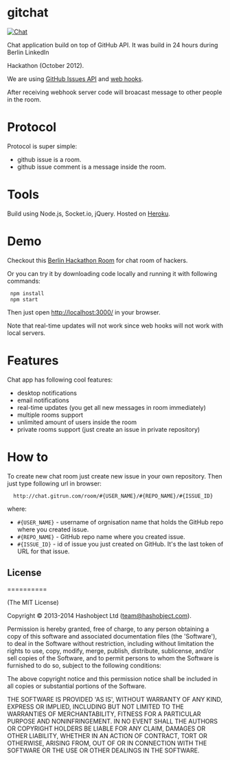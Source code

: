 gitchat
=======

[![Chat](http://chat.gitrun.com/images/gitchat-badge.svg)](http://chat.gitrun.com/gitrun/chat/issues/17)

Chat application build on top of GitHub API. It was build in 24 hours during Berlin LinkedIn

Hackathon (October 2012).

We are using [GitHub Issues API](http://developer.github.com/v3/issues/) and [web hooks](http://developer.github.com/v3/repos/hooks/).

After receiving webhook server code will broacast message to other people in the room.


# Protocol

Protocol is super simple:

  * github issue is a room.
  * github issue comment is a message inside the room.


# Tools

Build using Node.js, Socket.io, jQuery. Hosted on [Heroku](https://heroku.com).


# Demo

Checkout this [Berlin Hackathon Room](http://chat.gitrun.com/room/gitrun/chat/4) for chat room of hackers.

Or you can try it by downloading code locally and running it with following commands:

```
 npm install
 npm start
```
Then just open [http://localhost:3000/](http://localhost:3000/) in your browser.

Note that real-time updates will not work since web hooks will not work with local servers.


# Features

Chat app has following cool features:

  * desktop notifications
  * email notifications
  * real-time updates (you get all new messages in room immediately)
  * multiple rooms support
  * unlimited amount of users inside the room
  * private rooms support (just create an issue in private repository)

# How to

To create new chat room just create new issue in your own repository.
Then just type following url in browser:

```
  http://chat.gitrun.com/room/#{USER_NAME}/#{REPO_NAME}/#{ISSUE_ID}
```
where:
  * `#{USER_NAME}` - username of orgnisation name that holds the GitHub repo where you created issue.
  * `#{REPO_NAME}` - GitHub repo name where you created issue.
  * `#{ISSUE_ID}` - id of issue you just created on GitHub. It's the last token of URL for that issue.


## License
==========

(The MIT License)

Copyright © 2013-2014 Hashobject Ltd (team@hashobject.com).

Permission is hereby granted, free of charge, to any person obtaining a copy
of this software and associated documentation files (the 'Software'), to deal
in the Software without restriction, including without limitation the rights
to use, copy, modify, merge, publish, distribute, sublicense, and/or sell
copies of the Software, and to permit persons to whom the Software is
furnished to do so, subject to the following conditions:

The above copyright notice and this permission notice shall be included in all
copies or substantial portions of the Software.

THE SOFTWARE IS PROVIDED 'AS IS', WITHOUT WARRANTY OF ANY KIND, EXPRESS OR
IMPLIED, INCLUDING BUT NOT LIMITED TO THE WARRANTIES OF MERCHANTABILITY,
FITNESS FOR A PARTICULAR PURPOSE AND NONINFRINGEMENT. IN NO EVENT SHALL THE
AUTHORS OR COPYRIGHT HOLDERS BE LIABLE FOR ANY CLAIM, DAMAGES OR OTHER
LIABILITY, WHETHER IN AN ACTION OF CONTRACT, TORT OR OTHERWISE, ARISING FROM,
OUT OF OR IN CONNECTION WITH THE SOFTWARE OR THE USE OR OTHER DEALINGS IN THE
SOFTWARE.
